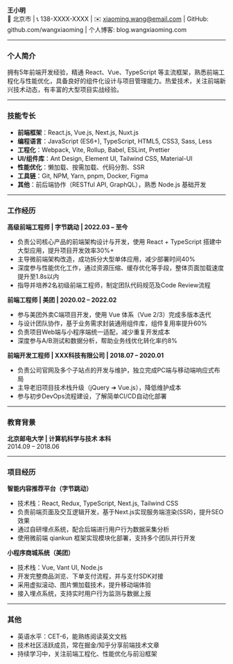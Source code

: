 **王小明**  
📍 北京市 | 📞 138-XXXX-XXXX | ✉️ xiaoming.wang@email.com | GitHub: github.com/wangxiaoming | 个人博客: blog.wangxiaoming.com

---

### 个人简介
拥有5年前端开发经验，精通 React、Vue、TypeScript 等主流框架，熟悉前端工程化与性能优化，具备良好的组件化设计与项目管理能力。热爱技术，关注前端新兴技术动态，有丰富的大型项目实战经验。

---

### 技能专长
- **前端框架**：React.js, Vue.js, Next.js, Nuxt.js
- **编程语言**：JavaScript (ES6+), TypeScript, HTML5, CSS3, Sass, Less
- **工程化**：Webpack, Vite, Rollup, Babel, ESLint, Prettier
- **UI/组件库**：Ant Design, Element UI, Tailwind CSS, Material-UI
- **性能优化**：懒加载、按需加载、代码分割、SSR
- **工具链**：Git, NPM, Yarn, pnpm, Docker, Figma
- **其他**：前后端协作（RESTful API, GraphQL），熟悉 Node.js 基础开发

---

### 工作经历

**高级前端工程师 | 字节跳动 | 2022.03 – 至今**
- 负责公司核心产品的前端架构设计与开发，使用 React + TypeScript 搭建中大型应用，提升项目开发效率30%+
- 主导微前端架构改造，成功拆分大型单体应用，减少部署时间40%
- 深度参与性能优化工作，通过资源压缩、缓存优化等手段，整体页面加载速度提升至1.8s以内
- 指导并培养2名初级前端工程师，制定团队代码规范及Code Review流程

**前端工程师 | 美团 | 2020.02 – 2022.02**
- 参与美团外卖C端项目开发，使用 Vue 体系（Vue 2/3）完成多版本迭代
- 与设计团队协作，基于业务需求封装通用组件库，组件复用率提升60%
- 负责项目Web端与小程序端统一适配，减少重复开发成本
- 深度参与A/B测试和数据分析，帮助业务线优化转化率约8%

**前端开发工程师 | XXX科技有限公司 | 2018.07 – 2020.01**
- 负责公司官网及多个子站点的开发与维护，独立完成PC端与移动端响应式布局
- 主导老旧项目技术栈升级（jQuery ➔ Vue.js），降低维护成本
- 参与初步DevOps流程建设，了解简单CI/CD自动化部署

---

### 教育背景
**北京邮电大学 | 计算机科学与技术 本科**  
2014.09 – 2018.06

---

### 项目经历

**智能内容推荐平台（字节跳动）**
- 技术栈：React, Redux, TypeScript, Next.js, Tailwind CSS
- 负责前端页面及交互逻辑开发，基于Next.js实现服务端渲染(SSR)，提升SEO效果
- 通过自研埋点系统，配合后端进行用户行为数据采集分析
- 使用微前端 qiankun 框架实现模块化部署，支持多个团队并行开发

**小程序商城系统（美团）**
- 技术栈：Vue, Vant UI, Node.js
- 开发完整商品浏览、下单支付流程，并与支付SDK对接
- 采用虚拟滚动、图片懒加载技术，提升移动端体验
- 接入埋点系统，支持实时用户行为监测与数据上报

---

### 其他
- 英语水平：CET-6，能熟练阅读英文文档
- 技术社区活跃成员，常在掘金/知乎分享前端技术文章
- 持续学习中，关注前端工程化、性能优化与前沿框架